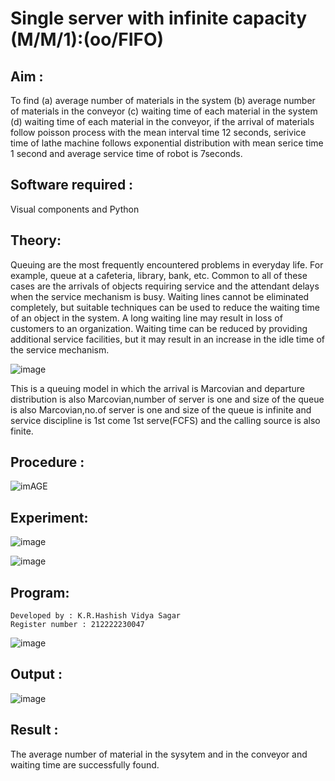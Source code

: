 # Single server with infinite capacity (M/M/1):(oo/FIFO)
## Aim :
To find (a) average number of materials in the system (b) average number of materials in the conveyor (c) waiting time of each material in the system (d) waiting time of each material in the conveyor, if the arrival  of materials follow poisson process with the mean interval time 12 seconds, serivice time of lathe machine follows exponential distribution with mean serice time 1 second and average service time of robot is 7seconds.

## Software required :
Visual components and Python

## Theory:
Queuing are the most frequently encountered problems in everyday life. For example, queue at a cafeteria, library, bank, etc. Common to all of these cases are the arrivals of objects requiring service and the attendant delays when the service mechanism is busy. Waiting lines cannot be eliminated completely, but suitable techniques can be used to reduce the waiting time of an object in the system. A long waiting line may result in loss of customers to an organization. Waiting time can be reduced by providing additional service facilities, but it may result in an increase in the idle time of the service mechanism.

![image](1.png)

This is a queuing model in which the arrival is Marcovian and departure distribution is also Marcovian,number of server is one and size of the queue is also Marcovian,no.of server is one and size of the queue is infinite and service discipline is 1st come 1st serve(FCFS) and the calling source is also finite.

## Procedure :

![imAGE](2.png)



## Experiment:
![image](https://github.com/hashish9275/Single-server-infinite-capacity---Markov-Model/assets/118707521/41bde3da-b9bf-4e59-9420-4b1e06c69546)

![image](https://github.com/hashish9275/Single-server-infinite-capacity---Markov-Model/assets/118707521/a4814214-b55d-4c6f-93ae-e283ff41d232)

 
## Program:
```
Developed by : K.R.Hashish Vidya Sagar
Register number : 212222230047
```
![image](https://github.com/ramjan1729/Single-server-infinite-capacity---Markov-Model/assets/103921593/5f1fd58d-5929-4c51-89ea-4cef009e5bad)

## Output :
![image](https://github.com/hashish9275/Single-server-infinite-capacity---Markov-Model/assets/118707521/58463eda-ac54-4628-92aa-ecdd60200c45)

## Result :

The average number of material in the sysytem and in the conveyor and waiting time are successfully found.
